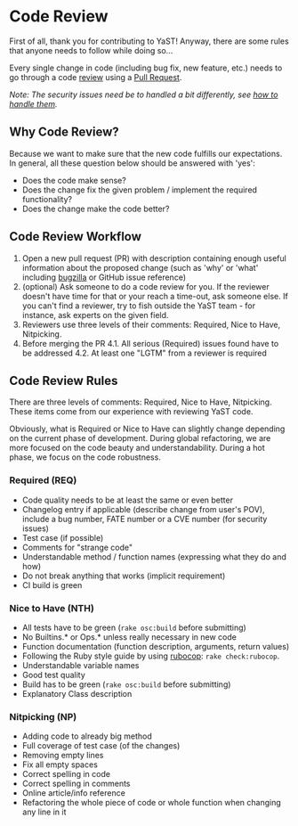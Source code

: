 Code Review
===========
First of all, thank you for contributing to YaST! Anyway, there are some rules
that anyone needs to follow while doing so...

Every single change in code (including bug fix, new feature, etc.) needs to go
through a code [review](https://en.wikipedia.org/wiki/Code_review) using
a [Pull Request](https://help.github.com/articles/using-pull-requests).

*Note: The security issues need be to handled a bit differently, see [how to handle
them](bug-tracking.md#security-issues).*

Why Code Review?
----------------
Because we want to make sure that the new code fulfills our expectations. In
general, all these question below should be answered with 'yes':

* Does the code make sense?
* Does the change fix the given problem / implement the required functionality?
* Does the change make the code better?

Code Review Workflow
--------------------
1. Open a new pull request (PR) with description containing enough useful
   information about the proposed change (such as 'why' or 'what' including
   [bugzilla](https://bugzilla.suse.com) or GitHub issue reference)
2. (optional) Ask someone to do a code review for you. If the reviewer doesn't
   have time for that or your reach a time-out, ask someone else.
   If you can't find a reviewer, try to fish outside the YaST team - for
   instance, ask experts on the given field.
3. Reviewers use three levels of their comments: Required, Nice to Have,
   Nitpicking.
4. Before merging the PR
   4.1. All serious (Required) issues found have to be addressed
   4.2. At least one "LGTM" from a reviewer is required

Code Review Rules
-----------------
There are three levels of comments: Required, Nice to Have, Nitpicking. These
items come from our experience with reviewing YaST code.

Obviously, what is Required or Nice to Have can slightly change depending on
the current phase of development. During global refactoring, we are more
focused on the code beauty and understandability. During a hot phase, we focus
on the code robustness.


### Required (REQ)

* Code quality needs to be at least the same or even better
* Changelog entry if applicable (describe change from user's POV), include
  a bug number, FATE number or a CVE number (for security issues)
* Test case (if possible)
* Comments for "strange code"
* Understandable method / function names (expressing what they do and how)
* Do not break anything that works (implicit requirement)
* CI build is green


### Nice to Have (NTH)

* All tests have to be green (`rake osc:build` before submitting)
* No Builtins.* or Ops.* unless really necessary in new code
* Function documentation (function description, arguments, return values)
* Following the Ruby style guide by using [rubocop](https://github.com/rubocop/rubocop): `rake check:rubocop`.
* Understandable variable names
* Good test quality
* Build has to be green (`rake osc:build` before submitting)
* Explanatory Class description


### Nitpicking (NP)

* Adding code to already big method
* Full coverage of test case (of the changes)
* Removing empty lines
* Fix all empty spaces
* Correct spelling in code
* Correct spelling in comments
* Online article/info reference
* Refactoring the whole piece of code or whole function when changing any line in it
